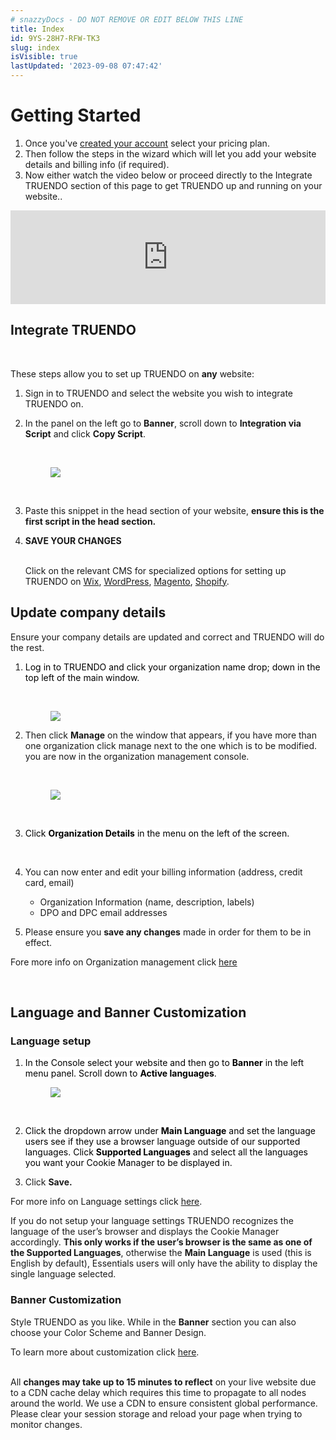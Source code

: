 ```yaml
---
# snazzyDocs - DO NOT REMOVE OR EDIT BELOW THIS LINE
title: Index
id: 9YS-28H7-RFW-TK3
slug: index
isVisible: true
lastUpdated: '2023-09-08 07:47:42'
---
```

# Getting Started

1.  Once you've [created your account](https://console.truendo.com/#/new-account) select your pricing plan.
2.  Then follow the steps in the wizard which will let you add your website details and billing info (if required).
3.  Now either watch the video below or proceed directly to the Integrate TRUENDO section of this page to get TRUENDO up and running on your website..

<iframe src="https://www.youtube.com/embed/-qDWbnNXOaM?showinfo=0" frameborder="0" allowfullscreen="true" allow="accelerometer; autoplay; encrypted-media; gyroscope; picture-in-picture" width="100%"></iframe>

<br />

## Integrate TRUENDO

<br />

These steps allow you to set up TRUENDO on **any** website:

1.  Sign in to TRUENDO and select the website you wish to integrate TRUENDO on.
2.  In the panel on the left go to **Banner**, scroll down to **Integration via Script** and click **Copy Script**.
    
    <br />
    
    <figure><img src="https://app.snazzydocs.com/storage/users/hEfI2V55cVTdM5ty/docs/G2IomO8914MUXZZJ/images/d4Zj4WXCnpS8NN5kCwjR.png"></figure>
    
    <br />
    
3.  Paste this snippet in the head section of your website, **ensure this is the first script in the head section.**
4.  **SAVE YOUR CHANGES**
    
    <br />
    
    <div class="sd-callout" data-callout-type="tip">Click on the relevant CMS for specialized options for setting up TRUENDO on <a href="http:#?target=IH9-7FD6-7SX-PPW" target="_self">Wix</a>, <a href="http:#?target=ENU-NOB-AXN-2GE" target="_self">WordPress</a>, <a href="http:#?target=E0S-X8JX-FQU-TS1" target="_self">Magento</a>, <a href="http:#?target=1RG-G61N-TG6-18K" target="_self">Shopify</a>.</div>
    

## Update company details

Ensure your company details are updated and correct and TRUENDO will do the rest.

1.  <span style="color:rgb(0, 0, 0);"><span style="background-color:rgb(255, 255, 255);">Log in to TRUENDO and click your organization name drop; down in the top left of the main window.</span></span>
    
    <br />
    
    <figure><img src="https://app.snazzydocs.com/storage/users/hEfI2V55cVTdM5ty/docs/G2IomO8914MUXZZJ/images/ncyYMk2QjdMRrEusO9nl.png"></figure>
    
2.  Then click **Manage** on the window that appears, if you have more than one organization click manage next to the one which is to be modified. you are now in the organization management console.
    
    <br />
    
    <figure><img src="https://app.snazzydocs.com/storage/users/hEfI2V55cVTdM5ty/docs/G2IomO8914MUXZZJ/images/bYjwZ7ixj2ywvPyrQqZX.png"></figure>
    
    <br />
    
3.  <span style="color:rgb(0, 0, 0);"><span style="background-color:rgb(255, 255, 255);">Click </span></span> **<span style="color:rgb(0, 0, 0);"><span style="background-color:rgb(255, 255, 255);">Organization Details</span></span>** <span style="color:rgb(0, 0, 0);"><span style="background-color:rgb(255, 255, 255);">in the menu on the left of the screen.</span></span>
    
    <br />
    
4.  You can now enter and edit your billing information (address, credit card, email)
    
    -   Organization Information (name, description, labels)
    -   DPO and DPC email addresses
5.  Please ensure you **save any changes** made in order for them to be in effect.

Fore more info on Organization management click [here](http:#?target=HH8-JFM5-929-MPT)

<br />

## Language and Banner Customization

### Language setup

1.  <span style="color:rgb(0, 0, 0);"><span style="background-color:rgb(255, 255, 255);">In the Console select your website and then go to </span></span> **<span style="color:rgb(0, 0, 0);"><span style="background-color:rgb(255, 255, 255);">Banner</span></span>** <span style="color:rgb(0, 0, 0);"><span style="background-color:rgb(255, 255, 255);">in the left menu panel. Scroll down to </span></span> **<span style="color:rgb(0, 0, 0);"><span style="background-color:rgb(255, 255, 255);">Active languages</span></span>**<span style="color:rgb(0, 0, 0);"><span style="background-color:rgb(255, 255, 255);">.</span></span>
    
    <figure><img src="https://app.snazzydocs.com/storage/users/hEfI2V55cVTdM5ty/docs/G2IomO8914MUXZZJ/images/hkfwilGXyFghSMi4glVl.png"></figure>
    
    <br />
    
2.  <span style="color:rgb(0, 0, 0);"><span style="background-color:rgb(255, 255, 255);">Click the dropdown arrow under </span></span> **<span style="color:rgb(0, 0, 0);"><span style="background-color:rgb(255, 255, 255);">Main Language</span></span>** <span style="color:rgb(0, 0, 0);"><span style="background-color:rgb(255, 255, 255);">and set the language users see if they use a browser language outside of our supported languages. Click </span></span> **<span style="color:rgb(0, 0, 0);"><span style="background-color:rgb(255, 255, 255);">Supported Languages</span></span>** <span style="color:rgb(0, 0, 0);"><span style="background-color:rgb(255, 255, 255);">and select all the languages you want your Cookie Manager to be displayed in.</span></span>
3.  Click **Save.**

For more info on Language settings click [here](http:#?target=4S2-F7MD-EBV-TGL).

<div class="sd-callout" data-callout-type="info">If you do not setup your language settings TRUENDO recognizes the language of the user’s browser and displays the Cookie Manager accordingly. <strong>This only works if the user’s browser is the same as one of the Supported Languages</strong>, otherwise the <strong>Main Language</strong> is used (this is English by default), Essentials users will only have the ability to display the single language selected.</div>

### Banner Customization

Style TRUENDO as you like. While in the **Banner** section you can also choose your Color Scheme and Banner Design.

To learn more about customization click [here](http:#?target=D5O-DVIV-TQQ-IKA).

<br />

<div class="sd-callout" data-callout-type="alert">All <strong>changes may take up to 15 minutes to reflect</strong> on your live website due to a CDN cache delay which requires this time to propagate to all nodes around the world. We use a CDN to ensure consistent global performance. Please clear your session storage and reload your page when trying to monitor changes.</div>

<br />